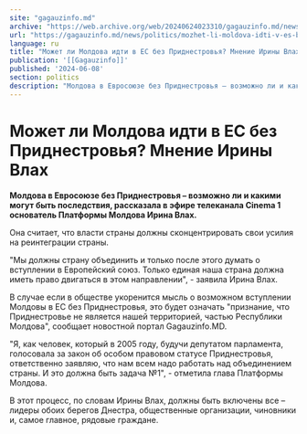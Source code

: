 ```yaml
---
site: "gagauzinfo.md"
archive: "https://web.archive.org/web/20240624023310/gagauzinfo.md/news/politics/mozhet-li-moldova-idti-v-es-bez-pridnestrovya-mnenie-irini-vlah"
url: "https://gagauzinfo.md/news/politics/mozhet-li-moldova-idti-v-es-bez-pridnestrovya-mnenie-irini-vlah"
language: ru
title: "Может ли Молдова идти в ЕС без Приднестровья? Мнение Ирины Влах"
publication: '[[Gagauzinfo]]'
published: '2024-06-08'
section: politics
description: "Молдова в Евросоюзе без Приднестровья – возможно ли и какими могут быть последствия, рассказала в эфире телеканала Cinema 1 основатель Платформы Молдова Ирина Влах."
---
```


# Может ли Молдова идти в ЕС без Приднестровья? Мнение Ирины Влах

**Молдова в Евросоюзе без Приднестровья – возможно ли и какими могут быть последствия, рассказала в эфире телеканала Cinema 1 основатель Платформы Молдова Ирина Влах.**

Она считает, что власти страны должны сконцентрировать свои усилия на реинтеграции страны.

"Мы должны страну объединить и только после этого думать о вступлении в Европейский союз. Только единая наша страна должна иметь право двигаться в этом направлении", - заявила Ирина Влах.

В случае если в обществе укоренится мысль о возможном вступлении Молдовы в ЕС без Приднестровья, это будет означать "признание, что Приднестровье не является нашей территорией, частью Республики Молдова", сообщает новостной портал Gagauzinfo.MD.

"Я, как человек, который в 2005 году, будучи депутатом парламента, голосовала за закон об особом правовом статусе Приднестровья, ответственно заявляю, что нам всем надо работать над объединением страны. И это должна быть задача №1", - отметила глава Платформы Молдова.

В этот процесс, по словам Ирины Влах, должны быть включены все – лидеры обоих берегов Днестра, общественные организации, чиновники и, самое главное, рядовые граждане.
